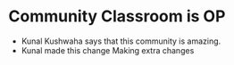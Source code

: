 # Community Classroom is OP

- Kunal Kushwaha says that this community is amazing.
- Kunal made this change
Making extra changes
